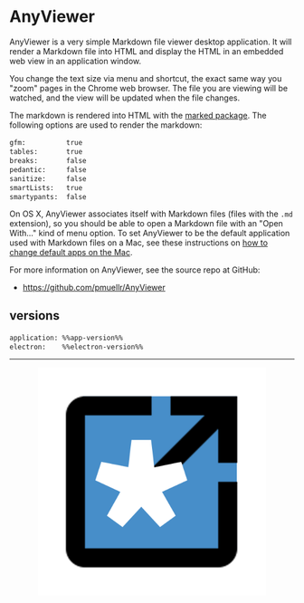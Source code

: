 
AnyViewer
================================================================================

AnyViewer is a very simple Markdown file viewer desktop application. It will
render a Markdown file into HTML and display the HTML in an embedded web view
in an application window.

You change the text size via menu and shortcut, the exact same way you
"zoom" pages in the Chrome web browser.  The file you are viewing will
be watched, and the view will be updated when the file changes.

The markdown is rendered into HTML with the
[marked package](https://www.npmjs.com/package/marked).  The following options
are used to render the markdown:

    gfm:          true
    tables:       true
    breaks:       false
    pedantic:     false
    sanitize:     false
    smartLists:   true
    smartypants:  false

On OS X, AnyViewer associates itself with Markdown files (files with the `.md`
extension), so you should be able to open a Markdown file with an "Open With..."
kind of menu option.  To set AnyViewer to be the default application used with
Markdown files on a Mac, see these instructions on
[how to change default apps on the Mac](http://www.imore.com/how-change-default-apps-os-x).

For more information on AnyViewer, see the source repo at GitHub:

* <https://github.com/pmuellr/AnyViewer>

versions
--------------------------------------------------------------------------------

    application: %%app-version%%
    electron:    %%electron-version%%

--------------------------------------------------------------------------------

<center>
<img width="80%" src="images/AnyViewer.png">
</center>

